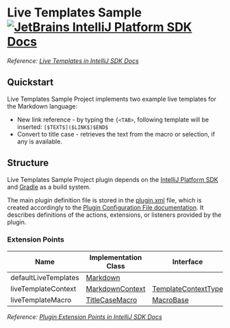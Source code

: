 # Live Templates Sample [![JetBrains IntelliJ Platform SDK Docs](https://jb.gg/badges/docs.svg)][docs]
*Reference: [Live Templates in IntelliJ SDK Docs][docs:live_templates]*

## Quickstart

Live Templates Sample Project implements two example live templates for the Markdown language:

- New link reference - by typing the `{<TAB>`, following template will be inserted: `[$TEXT$]($LINK$)$END$`
- Convert to title case - retrieves the text from the macro or selection, if any is available.

## Structure

Live Templates Sample Project
plugin depends on the [IntelliJ Platform SDK][docs] and [Gradle][docs:gradle] as a build system.

The main plugin definition file is stored in the [plugin.xml][file:plugin.xml] file, which is created accordingly
to the [Plugin Configuration File documentation][docs:plugin.xml]. It describes definitions of the actions, extensions,
or listeners provided by the plugin.

### Extension Points

| Name                 | Implementation Class                    | Interface                                      |
| -------------------- | --------------------------------------- | ---------------------------------------------- |
| defaultLiveTemplates | [Markdown][file:Markdown]               |                                                |
| liveTemplateContext  | [MarkdownContext][file:MarkdownContext] | [TemplateContextType][sdk:TemplateContextType] |
| liveTemplateMacro    | [TitleCaseMacro][file:TitleCaseMacro]   | [MacroBase][sdk:MacroBase]                     |

*Reference: [Plugin Extension Points in IntelliJ SDK Docs][docs:ep]*


[docs]: https://www.jetbrains.org/intellij/sdk/docs
[docs:actions]: https://www.jetbrains.org/intellij/sdk/docs/basics/action_system.html
[docs:live_templates]: https://jetbrains.org/intellij/sdk/docs/tutorials/live_templates.html
[docs:ep]: https://www.jetbrains.org/intellij/sdk/docs/basics/plugin_structure/plugin_extensions.html
[docs:gradle]: https://www.jetbrains.org/intellij/sdk/docs/tutorials/build_system.html
[docs:plugin.xml]: https://www.jetbrains.org/intellij/sdk/docs/basics/plugin_structure/plugin_configuration_file.html

[file:plugin.xml]: ./src/main/resources/META-INF/plugin.xml
[file:Markdown]: ./src/main/resources/liveTemplates/Markdown.xml
[file:MarkdownContext]: ./src/main/java/org/intellij/sdk/liveTemplates/MarkdownContext.java
[file:TitleCaseMacro]: ./src/main/java/org/intellij/sdk/liveTemplates/TitleCaseMacro.java

[sdk:TemplateContextType]: upsource:///platform/analysis-api/src/com/intellij/codeInsight/template/TemplateContextType.java
[sdk:MacroBase]: upsource:///platform/lang-impl/src/com/intellij/codeInsight/template/macro/MacroBase.java
